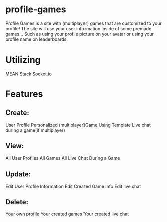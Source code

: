 # profile-games
Profile Games is a site with (multiplayer) games that are customized to your profile! The site will use your user information inside of some premade games... Such as using your profile picture on your avatar or using your profile name on leaderboards.
# Utilizing
 MEAN Stack
 Socket.io
# Features

## Create:
 User Profile 
 Personalized (multiplayer)Game Using Template
 Live chat during a game(if multiplayer)
 
 ## View:
 All User Profiles 
 All Games
 All Live Chat During a Game
 
 ## Update:
 Edit User Profile Information
 Edit Created Game Info
 Edit live chat
 
 ## Delete:
 Your own profile
 Your created games
 Your created live chat
